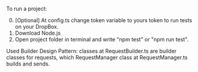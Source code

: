 To run a project:

0) [Optional] At config.ts change token variable to yours token to run tests on your DropBox.
1) Download Node.js
2) Open project folder in terminal and write "npm test" or "npm run test".



Used Builder Design Pattern: classes at RequestBuilder.ts are builder classes for requests, which RequestManager class at RequestManager.ts builds and sends. 
